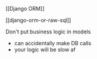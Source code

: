 [[Django ORM]]

[[django-orm-or-raw-sql]]

Don't put business logic in models
- can accidentally make DB calls
- your logic will be slow af